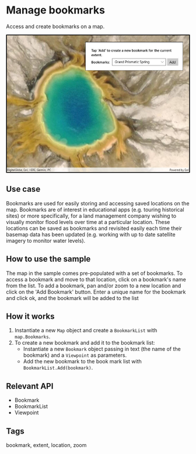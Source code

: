 # Manage bookmarks

Access and create bookmarks on a map.

![Image of manage bookmarks](ManageBookmarks.jpg)

## Use case

Bookmarks are used for easily storing and accessing saved locations on the map. Bookmarks are of interest in educational apps (e.g. touring historical sites) or more specifically, for a land management company wishing to visually monitor flood levels over time at a particular location. These locations can be saved as bookmarks and revisited easily each time their basemap data has been updated (e.g. working with up to date satellite imagery to monitor water levels).

## How to use the sample

The map in the sample comes pre-populated with a set of bookmarks. To access a bookmark and move to that location, click on a bookmark's name from the list. To add a bookmark, pan and/or zoom to a new location and click on the 'Add Bookmark' button. Enter a unique name for the bookmark and click ok, and the bookmark will be added to the list

## How it works

1. Instantiate a new `Map` object and create a `BookmarkList` with `map.Bookmarks`.
2. To create a new bookmark and add it to the bookmark list:
    * Instantiate a new `Bookmark` object passing in text (the name of the bookmark) and a `Viewpoint` as parameters.
    * Add the new bookmark to the book mark list with `BookmarkList.Add(bookmark)`.

## Relevant API

* Bookmark
* BookmarkList
* Viewpoint

## Tags

bookmark, extent, location, zoom
